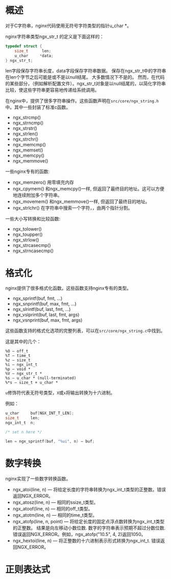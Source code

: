 # 概述
对于C字符串，nginx代码使用无符号字符类型的指针u_char *。

nginx字符串类型ngx_str_t 的定义是下面这样的：
```c
typedef struct {
    size_t      len;
    u_char     *data;
} ngx_str_t;
```
len字段保存字符串长度，data字段保存字符串数据。
保存在ngx_str_t中的字符串在len个字节之后可能是或不是以null结尾。
大多数情况下不是的。
然而，在代码的某些部分，（例如解析配置文件）。ngx_str_t对象是以null结尾的，以简化字符串比较，使这些字符串更容易地传递给系统调用。

在nginx中，提供了很多字符串操作。这些函数声明在`src/core/ngx_string.h`中。其中一些封装了标准c函数。
- ngx_strcmp()
- ngx_strncmp()
- ngx_strstr()
- ngx_strlen()
- ngx_strchr()
- ngx_memcmp()
- ngx_memset()
- ngx_memcpy()
- ngx_memmove()

一些nginx专有的函数:

- ngx_memzero() 用零填充内存
- ngx_cpymem() 和ngx_memcpy()一样, 但返回了最终目的地址。这可以方便地连续附加多个字符串。
- ngx_movemem() 和ngx_memmove()一样, 但返回了最终目的地址。
- ngx_strlchr() 在字符串中搜索一个字符，，由两个指针分割。

一些大小写转换和比较函数:

- ngx_tolower()
- ngx_toupper()
- ngx_strlow()
- ngx_strcasecmp()
- ngx_strncasecmp()

# 格式化
nginx提供了很多格式化函数。这些函数支持nginx专有的类型。
- ngx_sprintf(buf, fmt, ...)
- ngx_snprintf(buf, max, fmt, ...)
- ngx_slrintf(buf, last, fmt, ...)
- ngx_vslprint(buf, last, fmt, args)
- ngx_vsnprint(buf, max, fmt, args)

这些函数支持的格式化选项的完整列表，可以在`src/core/ngx_string.c`中找到。

这是其中的几个：
```
%O — off_t
%T — time_t
%z — size_t
%i — ngx_int_t
%p — void *
%V — ngx_str_t *
%s — u_char * (null-terminated)
%*s — size_t + u_char *
```
`u`修饰符代表无符号类型，`X`或`x`将输出转换为十六进制。

例如：
```c
u_char     buf[NGX_INT_T_LEN];
size_t     len;
ngx_int_t  n;

/* set n here */

len = ngx_sprintf(buf, "%ui", n) — buf;
```
# 数字转换
nginx实现了一些数字转换函数。
- ngx_atoi(line, n) — 将给定长度的字符串转换为ngx_int_t类型的正整数。错误返回NGX_ERROR。
- ngx_atosz(line, n) — 相同的ssize_t类型。
- ngx_atoof(line, n) — 相同的off_t类型。
- ngx_atotm(line, n) — 相同的time_t类型。
- ngx_atofp(line, n, point) — 将给定长度的固定点浮点数转换为ngx_int_t类型的正整数。 
结果是向左移动小数位数. 数字的字符串表示预期不超过分数位数. 错误返回NGX_ERROR。例如，ngx_atofp("10.5", 4, 2)返回1050。
- ngx_hextoi(line, n) — 将正整数的十六进制表示形式转换为ngx_int_t. 错误返回NGX_ERROR。

# 正则表达式